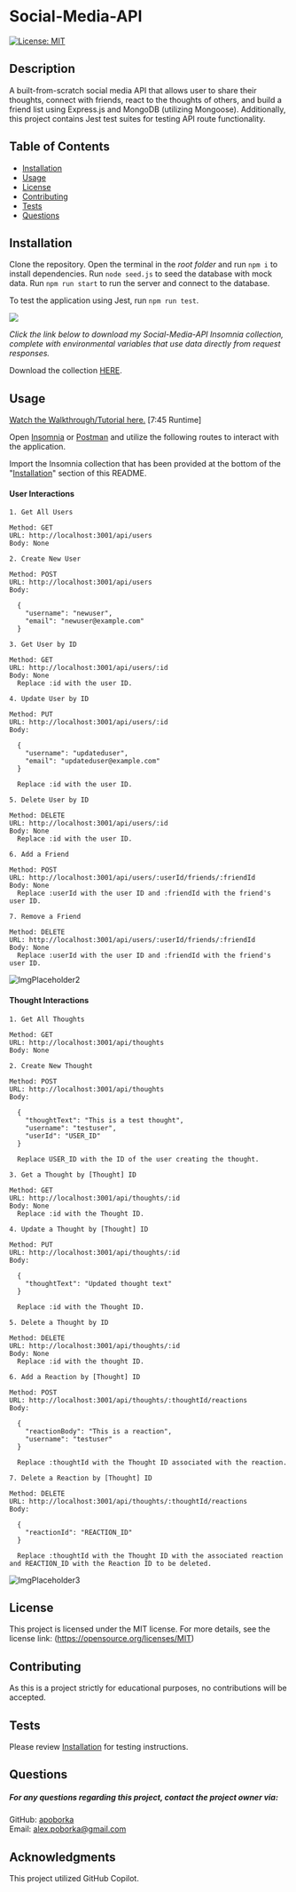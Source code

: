 
# Social-Media-API
[![License: MIT](https://img.shields.io/badge/License-MIT-yellow.svg)](https://opensource.org/licenses/MIT)

## Description
A built-from-scratch social media API that allows user to share their thoughts, connect with friends, react to the thoughts of others, and build a friend list using Express.js and MongoDB (utilizing Mongoose). Additionally, this project contains Jest test suites for testing API route functionality.


## Table of Contents
- [Installation](#installation)
- [Usage](#usage)
- [License](#license)
- [Contributing](#contributing)
- [Tests](#tests)
- [Questions](#questions)

## Installation
Clone the repository.
Open the terminal in the *root folder* and run ```npm i``` to install dependencies.
Run ```node seed.js``` to seed the database with mock data.
Run ```npm run start``` to run the server and connect to the database.

To test the application using Jest, run ```npm run test```.

![](assets/Testing.jpg)

*Click the link below to download my Social-Media-API Insomnia collection, complete with environmental variables that use data directly from request responses.*

Download the collection [HERE](https://drive.google.com/file/d/1UF-HXoMvPVFCmx_HgrutA2iT0xupZjPT/view?usp=sharing).

## Usage

[Watch the Walkthrough/Tutorial here.](https://drive.google.com/file/d/1MI1Kym0hHw23xDknuC_q3BspEo7t4_fI/view?usp=sharing) [7:45 Runtime]

Open [Insomnia](https://insomnia.rest/) or [Postman](https://insomnia.rest/) and utilize the following routes to interact with the application.

Import the Insomnia collection that has been provided at the bottom of the "[Installation](#installation)" section of this README.


#### User Interactions
```
1. Get All Users

Method: GET
URL: http://localhost:3001/api/users
Body: None
```
```
2. Create New User

Method: POST
URL: http://localhost:3001/api/users
Body:

  {
    "username": "newuser",
    "email": "newuser@example.com"
  }
```
```
3. Get User by ID

Method: GET
URL: http://localhost:3001/api/users/:id
Body: None
  Replace :id with the user ID.
```
```
4. Update User by ID

Method: PUT
URL: http://localhost:3001/api/users/:id
Body:

  {
    "username": "updateduser",
    "email": "updateduser@example.com"
  }

  Replace :id with the user ID.
```
```
5. Delete User by ID

Method: DELETE
URL: http://localhost:3001/api/users/:id
Body: None
  Replace :id with the user ID.
```
```
6. Add a Friend

Method: POST
URL: http://localhost:3001/api/users/:userId/friends/:friendId
Body: None
  Replace :userId with the user ID and :friendId with the friend's user ID.
```
```
7. Remove a Friend

Method: DELETE
URL: http://localhost:3001/api/users/:userId/friends/:friendId
Body: None
  Replace :userId with the user ID and :friendId with the friend's user ID.
```

![ImgPlaceholder2](/assets/GetAllUsers.jpg)

#### Thought Interactions
```
1. Get All Thoughts

Method: GET
URL: http://localhost:3001/api/thoughts
Body: None
```
```
2. Create New Thought

Method: POST
URL: http://localhost:3001/api/thoughts
Body:

  {
    "thoughtText": "This is a test thought",
    "username": "testuser",
    "userId": "USER_ID"
  }

  Replace USER_ID with the ID of the user creating the thought.
```
```
3. Get a Thought by [Thought] ID

Method: GET
URL: http://localhost:3001/api/thoughts/:id
Body: None
  Replace :id with the Thought ID.
```
```
4. Update a Thought by [Thought] ID

Method: PUT
URL: http://localhost:3001/api/thoughts/:id
Body:

  {
    "thoughtText": "Updated thought text"
  }

  Replace :id with the Thought ID.
```
```
5. Delete a Thought by ID

Method: DELETE
URL: http://localhost:3001/api/thoughts/:id
Body: None
  Replace :id with the thought ID.
```
```
6. Add a Reaction by [Thought] ID

Method: POST
URL: http://localhost:3001/api/thoughts/:thoughtId/reactions
Body:

  {
    "reactionBody": "This is a reaction",
    "username": "testuser"
  }

  Replace :thoughtId with the Thought ID associated with the reaction.
```
```
7. Delete a Reaction by [Thought] ID

Method: DELETE
URL: http://localhost:3001/api/thoughts/:thoughtId/reactions
Body:

  {
    "reactionId": "REACTION_ID"
  }

  Replace :thoughtId with the Thought ID with the associated reaction and REACTION_ID with the Reaction ID to be deleted.
```

![ImgPlaceholder3](assets/GetAllThoughts.jpg)


## License
This project is licensed under the MIT license. For more details, see the license link: (https://opensource.org/licenses/MIT)

## Contributing
As this is a project strictly for educational purposes, no contributions will be accepted.

## Tests
Please review [Installation](#installation) for testing instructions.

## Questions
##### For any questions regarding this project, contact the project owner via: 
GitHub: [apoborka](https://github.com/apoborka)\
Email: alex.poborka@gmail.com

## Acknowledgments
This project utilized GitHub Copilot.